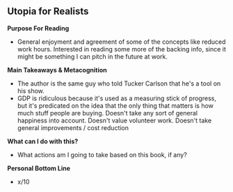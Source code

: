 ## Utopia for Realists

**Purpose For Reading**
- General enjoyment and agreement of some of the concepts like reduced work hours. Interested in reading some more of the backing info, since it might be something I can pitch in the future at work.
 
**Main Takeaways & Metacognition**
- The author is the same guy who told Tucker Carlson that he's a tool on his show.
- GDP is ridiculous because it's used as a measuring stick of progress, but it's predicated on the idea that the only thing that matters is how much stuff people are buying. Doesn't take any sort of general happiness into account. Doesn't value volunteer work. Doesn't take general improvements / cost reduction

**What can I do with this?**
- What actions am I going to take based on this book, if any?

**Personal Bottom Line**
- x/10
<!--stackedit_data:
eyJoaXN0b3J5IjpbMTk3MTEyNzAzMV19
-->